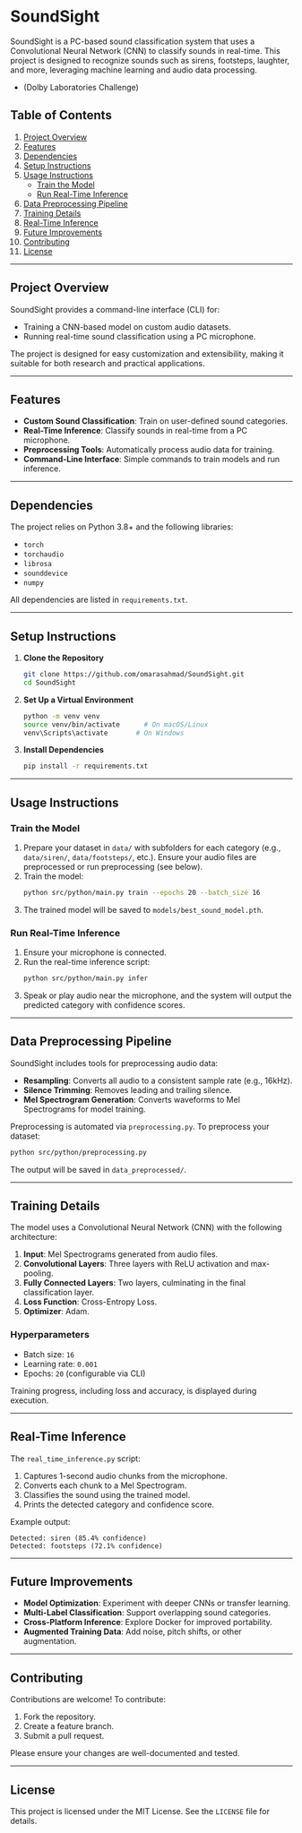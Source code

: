# SoundSight

SoundSight is a PC-based sound classification system that uses a Convolutional Neural Network (CNN) to classify sounds in real-time. This project is designed to recognize sounds such as sirens, footsteps, laughter, and more, leveraging machine learning and audio data processing.

- (Dolby Laboratories Challenge)

## Table of Contents
1. [Project Overview](#project-overview)
2. [Features](#features)
3. [Dependencies](#dependencies)
4. [Setup Instructions](#setup-instructions)
5. [Usage Instructions](#usage-instructions)
   - [Train the Model](#train-the-model)
   - [Run Real-Time Inference](#run-real-time-inference)
6. [Data Preprocessing Pipeline](#data-preprocessing-pipeline)
7. [Training Details](#training-details)
8. [Real-Time Inference](#real-time-inference)
9. [Future Improvements](#future-improvements)
10. [Contributing](#contributing)
11. [License](#license)

---

## Project Overview

SoundSight provides a command-line interface (CLI) for:
- Training a CNN-based model on custom audio datasets.
- Running real-time sound classification using a PC microphone.

The project is designed for easy customization and extensibility, making it suitable for both research and practical applications.

---

## Features

- **Custom Sound Classification**: Train on user-defined sound categories.
- **Real-Time Inference**: Classify sounds in real-time from a PC microphone.
- **Preprocessing Tools**: Automatically process audio data for training.
- **Command-Line Interface**: Simple commands to train models and run inference.

---

## Dependencies

The project relies on Python 3.8+ and the following libraries:
- `torch`
- `torchaudio`
- `librosa`
- `sounddevice`
- `numpy`

All dependencies are listed in `requirements.txt`.

---

## Setup Instructions

1. **Clone the Repository**
   ```bash
   git clone https://github.com/omarasahmad/SoundSight.git
   cd SoundSight
   ```

2. **Set Up a Virtual Environment**
   ```bash
   python -m venv venv
   source venv/bin/activate      # On macOS/Linux
   venv\Scripts\activate       # On Windows
   ```

3. **Install Dependencies**
   ```bash
   pip install -r requirements.txt
   ```

---

## Usage Instructions

### Train the Model

1. Prepare your dataset in `data/` with subfolders for each category (e.g., `data/siren/`, `data/footsteps/`, etc.). Ensure your audio files are preprocessed or run preprocessing (see below).
2. Train the model:
   ```bash
   python src/python/main.py train --epochs 20 --batch_size 16
   ```
3. The trained model will be saved to `models/best_sound_model.pth`.

### Run Real-Time Inference

1. Ensure your microphone is connected.
2. Run the real-time inference script:
   ```bash
   python src/python/main.py infer
   ```
3. Speak or play audio near the microphone, and the system will output the predicted category with confidence scores.

---

## Data Preprocessing Pipeline

SoundSight includes tools for preprocessing audio data:
- **Resampling**: Converts all audio to a consistent sample rate (e.g., 16kHz).
- **Silence Trimming**: Removes leading and trailing silence.
- **Mel Spectrogram Generation**: Converts waveforms to Mel Spectrograms for model training.

Preprocessing is automated via `preprocessing.py`. To preprocess your dataset:
```bash
python src/python/preprocessing.py
```
The output will be saved in `data_preprocessed/`.

---

## Training Details

The model uses a Convolutional Neural Network (CNN) with the following architecture:
1. **Input**: Mel Spectrograms generated from audio files.
2. **Convolutional Layers**: Three layers with ReLU activation and max-pooling.
3. **Fully Connected Layers**: Two layers, culminating in the final classification layer.
4. **Loss Function**: Cross-Entropy Loss.
5. **Optimizer**: Adam.

### Hyperparameters
- Batch size: `16`
- Learning rate: `0.001`
- Epochs: `20` (configurable via CLI)

Training progress, including loss and accuracy, is displayed during execution.

---

## Real-Time Inference

The `real_time_inference.py` script:
1. Captures 1-second audio chunks from the microphone.
2. Converts each chunk to a Mel Spectrogram.
3. Classifies the sound using the trained model.
4. Prints the detected category and confidence score.

Example output:
```
Detected: siren (85.4% confidence)
Detected: footsteps (72.1% confidence)
```

---

## Future Improvements

- **Model Optimization**: Experiment with deeper CNNs or transfer learning.
- **Multi-Label Classification**: Support overlapping sound categories.
- **Cross-Platform Inference**: Explore Docker for improved portability.
- **Augmented Training Data**: Add noise, pitch shifts, or other augmentation.

---

## Contributing

Contributions are welcome! To contribute:
1. Fork the repository.
2. Create a feature branch.
3. Submit a pull request.

Please ensure your changes are well-documented and tested.

---

## License

This project is licensed under the MIT License. See the `LICENSE` file for details.
